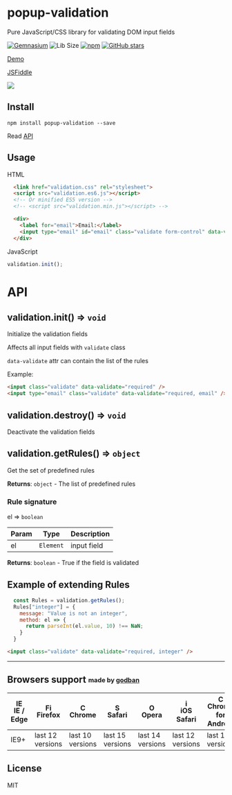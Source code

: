 # popup-validation
Pure JavaScript/CSS library for validating DOM input fields

[![Gemnasium](https://img.shields.io/gemnasium/mathiasbynens/he.svg)]()
![Lib Size](http://img.badgesize.io/AntonLapshin/popup-validation/master/bin/validation.min.js.svg?compression=gzip)
[![npm](https://img.shields.io/npm/dt/popup-validation.svg)](https://www.npmjs.com/package/popup-validation)
[![GitHub stars](https://img.shields.io/github/stars/AntonLapshin/popup-validation.svg?style=social&label=Star)](https://github.com/AntonLapshin/popup-validation)

[Demo](https://antonlapshin.github.io/popup-validation/)

[JSFiddle](https://jsfiddle.net/AntonLapshin/hjwg8a89/)

![](https://snag.gy/KCPZ52.jpg)

## Install

    npm install popup-validation --save

Read [API](#API)

## Usage

HTML

```html
  <link href="validation.css" rel="stylesheet">
  <script src="validation.es6.js"></script>
  <!-- Or minified ES5 version -->
  <!-- <script src="validation.min.js"></script> -->

  <div>
    <label for="email">Email:</label>
    <input type="email" id="email" class="validate form-control" data-validate="required, email" />
  </div>  
```

JavaScript

```js
validation.init();
```

<a name="API"></a>

# API

## validation.init() => <code>void</code>
Initialize the validation fields

Affects all input fields with `validate` class

`data-validate` attr can contain the list of the rules

Example: 

```html
<input class="validate" data-validate="required" />
<input type="email" class="validate" data-validate="required, email" />
```

## validation.destroy() => <code>void</code>
Deactivate the validation fields

## validation.getRules() => <code>object</code>
Get the set of predefined rules

**Returns**: <code>object</code> - The list of predefined rules

### Rule signature
el => <code>boolean</code>

| Param | Type | Description |
| --- | --- | --- |
| el | <code>Element</code> | input field |

**Returns**: <code>boolean</code> - True if the field is validated

## Example of extending Rules

```js
  const Rules = validation.getRules();
  Rules["integer"] = {
    message: "Value is not an integer",
    method: el => {
      return parseInt(el.value, 10) !== NaN;
    }    
  }
```

```html
<input class="validate" data-validate="required, integer" />
```

---

## Browsers support <sub><sup>made by <a href="https://godban.github.io">godban</a></sup></sub>

| [<img src="https://raw.githubusercontent.com/godban/browsers-support-badges/master/src/images/edge.png" alt="IE / Edge" width="16px" height="16px" />](http://godban.github.io/browsers-support-badges/)</br>IE / Edge | [<img src="https://raw.githubusercontent.com/godban/browsers-support-badges/master/src/images/firefox.png" alt="Firefox" width="16px" height="16px" />](http://godban.github.io/browsers-support-badges/)</br>Firefox | [<img src="https://raw.githubusercontent.com/godban/browsers-support-badges/master/src/images/chrome.png" alt="Chrome" width="16px" height="16px" />](http://godban.github.io/browsers-support-badges/)</br>Chrome | [<img src="https://raw.githubusercontent.com/godban/browsers-support-badges/master/src/images/safari.png" alt="Safari" width="16px" height="16px" />](http://godban.github.io/browsers-support-badges/)</br>Safari | [<img src="https://raw.githubusercontent.com/godban/browsers-support-badges/master/src/images/opera.png" alt="Opera" width="16px" height="16px" />](http://godban.github.io/browsers-support-badges/)</br>Opera | [<img src="https://raw.githubusercontent.com/godban/browsers-support-badges/master/src/images/safari-ios.png" alt="iOS Safari" width="16px" height="16px" />](http://godban.github.io/browsers-support-badges/)</br>iOS Safari | [<img src="https://raw.githubusercontent.com/godban/browsers-support-badges/master/src/images/chrome-android.png" alt="Chrome for Android" width="16px" height="16px" />](http://godban.github.io/browsers-support-badges/)</br>Chrome for Android |
| --------- | --------- | --------- | --------- | --------- | --------- | --------- |
| IE9+ | last 12 versions | last 10 versions| last 15 versions | last 14 versions| last 12 versions | last 13 versions

## License

MIT